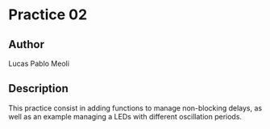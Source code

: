 # Practice 02
## Author
  Lucas Pablo Meoli

## Description
This practice consist in adding functions to manage non-blocking delays, as well as an example managing a LEDs with different oscillation periods.
